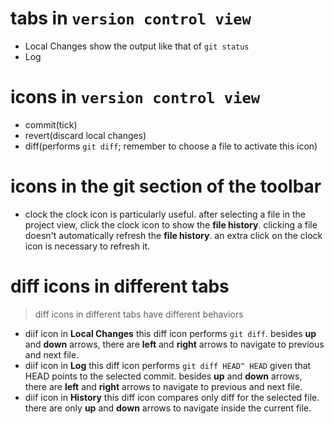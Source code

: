 # tabs in `version control view`
- Local Changes
  show the output like that of `git status`
- Log

# icons in `version control view`
- commit(tick)
- revert(discard local changes)
- diff(performs `git diff`; remember to choose a file to activate this icon)

# icons in the git section of the toolbar
- clock
the clock icon is particularly useful. after selecting a file in the project view, click the clock icon to 
show the **file history**. clicking a file doesn't automatically refresh the **file history**. an extra click
on the clock icon is necessary to refresh it.

# diff icons in different tabs
> diff icons in different tabs have different behaviors
- diif icon in **Local Changes**
this diff icon performs `git diff`.
besides **up** and **down** arrows, there are **left** and **right** arrows to navigate to previous and next file.
- diif icon in **Log**
this diff icon performs `git diff HEAD^ HEAD` given that HEAD points to the selected commit.
besides **up** and **down** arrows, there are **left** and **right** arrows to navigate to previous and next file.
- diif icon in **History**
this diff icon compares only diff for the selected file.
there are only **up** and **down** arrows to navigate inside the current file.


